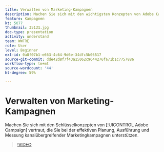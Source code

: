 ```yaml
---
title: Verwalten von Marketing-Kampagnen
description: Machen Sie sich mit den wichtigsten Konzepten von Adobe Campaign und damit vertraut, wie diese Sie bei der effektiven Planung, Ausführung und Messung von kanalübergreifenden Marketing-Kampagnen unterstützen.
feature: Kampagnen
kt: 5077
thumbnail: 35131.jpg
doc-type: presentation
activity: understand
team: WWFRE
role: User
level: Beginner
exl-id: 0a8f07b1-e663-4c64-9d6e-34dfc5b05517
source-git-commit: dde42d8f7f43a15062c9644276fa71b1c7757886
workflow-type: tm+mt
source-wordcount: '44'
ht-degree: 59%

---
```


# Verwalten von Marketing-Kampagnen

Machen Sie sich mit den Schlüsselkonzepten von [!UICONTROL Adobe Campaign] vertraut, die Sie bei der effektiven Planung, Ausführung und Messung kanalübergreifender Marketingkampagnen unterstützen.

>[!VIDEO](https://video.tv.adobe.com/v/35131?quality=12)
